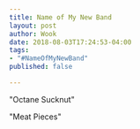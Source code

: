 ```yaml
---
title: Name of My New Band
layout: post
author: Wook
date: 2018-08-03T17:24:53-04:00
tags:
- "#NameOfMyNewBand"
published: false

---
```

"Octane Sucknut"

"Meat Pieces"